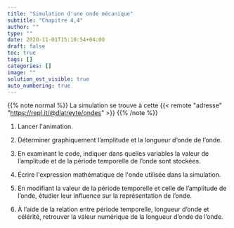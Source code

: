```yaml
---
title: "Simulation d'une onde mécanique"
subtitle: "Chapitre 4,4"
author: ""
type: ""
date: 2020-11-01T15:10:54+04:00
draft: false
toc: true
tags: []
categories: []
image: ""
solution_est_visible: true
auto_numbering: true
---
```


{{% note normal %}}
La simulation se trouve à cette {{< remote "adresse" "https://repl.it/@dlatreyte/ondes" >}}
{{% /note %}}

1. Lancer l'animation.

2. Déterminer graphiquement l’amplitude et la longueur d‘onde de l’onde.

3. En examinant le code, indiquer dans quelles variables la valeur de l’amplitude et de la période temporelle de l’onde sont stockées.

4. Écrire l'expression mathématique de l'onde utilisée dans la simulation.

5. En modifiant la valeur de la période temporelle et celle de l’amplitude de l’onde, étudier leur influence sur la représentation de l’onde.

6. À l’aide de la relation entre période temporelle, longueur d’onde et célérité, retrouver la valeur numérique de la longueur d’onde de l’onde.
